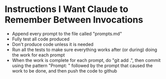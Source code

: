 # Instructions I Want Claude to Remember Between Invocations

* Append every prompt to the file called "prompts.md"
* Fully test all code produced
* Don't produce code unless it is needed
* Run all the tests to make sure everything works after (or during) doing the work for each prompt
* When the work is complete for each prompt, do "git add .", then commit using the pattern "Prompt: " followed by the prompt that caused the work to be done, and then push the code to github 

